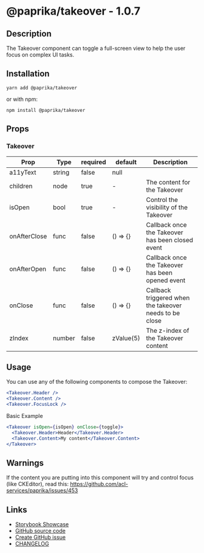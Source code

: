 <!-- start: Autogenerated - do not modify -->

# @paprika/takeover - 1.0.7

## Description

The Takeover component can toggle a full-screen view to help the user focus on complex UI tasks.

## Installation

```
yarn add @paprika/takeover
```

or with npm:

```
npm install @paprika/takeover
```

## Props

### Takeover

| Prop         | Type   | required | default   | Description                                            |
| ------------ | ------ | -------- | --------- | ------------------------------------------------------ |
| a11yText     | string | false    | null      |                                                        |
| children     | node   | true     | -         | The content for the Takeover                           |
| isOpen       | bool   | true     | -         | Control the visibility of the Takeover                 |
| onAfterClose | func   | false    | () => {}  | Callback once the Takeover has been closed event       |
| onAfterOpen  | func   | false    | () => {}  | Callback once the Takeover has been opened event       |
| onClose      | func   | false    | () => {}  | Callback triggered when the takeover needs to be close |
| zIndex       | number | false    | zValue(5) | The z-index of the Takeover content                    |

<!-- end: Autogenerated - do not modify -->
<!-- content -->

## Usage

You can use any of the following components to compose the Takeover:

```jsx
<Takeover.Header />
<Takeover.Content />
<Takeover.FocusLock />
```

Basic Example

```jsx
<Takeover isOpen={isOpen} onClose={toggle}>
  <Takeover.Header>Header</Takeover.Header>
  <Takeover.Content>My content</Takeover.Content>
</Takeover>
```

## Warnings

If the content you are putting into this component will try and control focus (like CKEditor), read this: https://github.com/acl-services/paprika/issues/453

<!-- eoContent -->

## Links

- [Storybook Showcase](https://paprika.highbond.com/?path=/story/messaging-takeover--showcase)
- [GitHub source code](https://github.com/acl-services/paprika/tree/master/packages/Takeover/src)
- [Create GitHub issue](https://github.com/acl-services/paprika/issues/new?label=[]&title=@paprika/takeover%20[help]:%20your%20short%20description&body=%0A%23%20Help%20wanted%0A%0A%23%23%20Please%20write%20your%20question.%0A*A%20clear%20and%20concise%20description%20of%20what%20the%20question%20is*%0A%0A%23%23%20Additional%20context%0A*Add%20any%20other%20context%20or%20screenshots%20about%20your%20question%20here.*%0A)
- [CHANGELOG](https://github.com/acl-services/paprika/tree/master/packages/Takeover/CHANGELOG.md)
